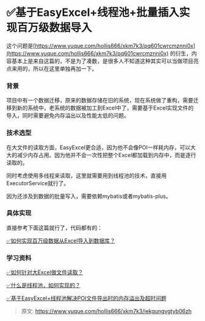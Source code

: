 # ✅基于EasyExcel+线程池+批量插入实现百万级数据导入



这个问题是[https://www.yuque.com/hollis666/xkm7k3/pq601cwrcmznni0x](https://www.yuque.com/hollis666/xkm7k3/pq601cwrcmznni0x) 的衍生，内容基本上是来自这篇的，不是为了凑数，是很多人不知道这种其实可以当做项目亮点来用的，所以在这里单独再加一下。



### 背景


项目中有一个数据迁移，原来的数据存储在旧的系统，现在系统做了重构，需要迁移到新的系统中，老系统的数据被加工到Excel中了，需要基于Excel实现文件的导入，同时需要避免内存溢出以及性能太低的问题。



### 技术选型


在大文件的读取方面，EasyExcel更合适，因为他不会像POI一样耗内存，可以大大的减少内存占用。因为他并不会一次性把整个Excel都加载到内存中，而是逐行读取的。



同时考虑使用多线程来读取，这里就需要用到线程池的技术，直接用ExecutorService就行了。



因为还涉及到数据的批量写入，需要依赖mybatis或者mybatis-plus。



### 具体实现


直接参考下面这篇就行了，代码都有的：



[✅如何实现百万级数据从Excel导入到数据库？](https://www.yuque.com/hollis666/xkm7k3/pq601cwrcmznni0x#oiW1h)



### 学习资料


[✅如何针对大Excel做文件读取？](https://www.yuque.com/hollis666/xkm7k3/fqevsshv4hxvtx69)



[✅什么是线程池，如何实现的？](https://www.yuque.com/hollis666/xkm7k3/fb5th6)



[✅基于EasyExcel+线程池解决POI文件导出时的内存溢出及超时问题](https://www.yuque.com/hollis666/xkm7k3/wcm6xqvp0z004ing)



> 原文: <https://www.yuque.com/hollis666/xkm7k3/iekgungvgtyb06zh>